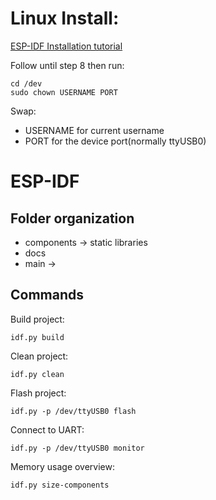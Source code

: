 # Linux Install:

[ESP-IDF Installation tutorial](https://docs.espressif.com/projects/esp-idf/en/latest/esp32/get-started/index.html#step-4-set-up-the-environment-variables)

Follow until step 8 then run:
```
cd /dev
sudo chown USERNAME PORT
```

Swap:
* USERNAME for current username
* PORT for the device port(normally ttyUSB0) 

# ESP-IDF

## Folder organization
* components -> static libraries
* docs
* main -> 

## Commands
Build project:
```
idf.py build
```

Clean project:
```
idf.py clean
```

Flash project:
```
idf.py -p /dev/ttyUSB0 flash
```

Connect to UART:
```
idf.py -p /dev/ttyUSB0 monitor
```

Memory usage overview:
```
idf.py size-components
```